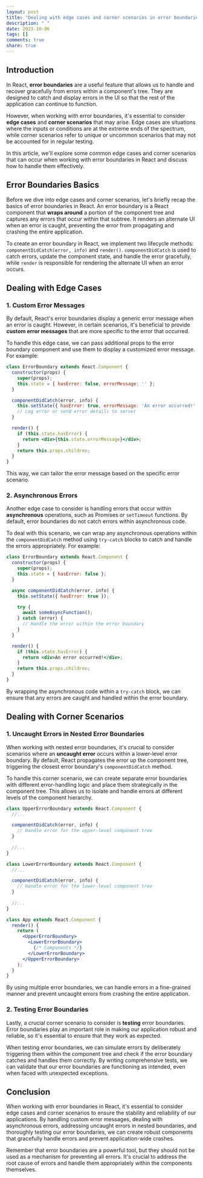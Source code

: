 ```yaml
---
layout: post
title: "Dealing with edge cases and corner scenarios in error boundaries in React"
description: " "
date: 2023-10-06
tags: []
comments: true
share: true
---
```


## Introduction ## 

In React, **error boundaries** are a useful feature that allows us to handle and recover gracefully from errors within a component's tree. They are designed to catch and display errors in the UI so that the rest of the application can continue to function.

However, when working with error boundaries, it's essential to consider **edge cases** and **corner scenarios** that may arise. Edge cases are situations where the inputs or conditions are at the extreme ends of the spectrum, while corner scenarios refer to unique or uncommon scenarios that may not be accounted for in regular testing.

In this article, we'll explore some common edge cases and corner scenarios that can occur when working with error boundaries in React and discuss how to handle them effectively.

## Error Boundaries Basics ##

Before we dive into edge cases and corner scenarios, let's briefly recap the basics of error boundaries in React. An error boundary is a React component that **wraps around** a portion of the component tree and captures any errors that occur within that subtree. It renders an alternate UI when an error is caught, preventing the error from propagating and crashing the entire application.

To create an error boundary in React, we implement two lifecycle methods: `componentDidCatch(error, info)` and `render()`. `componentDidCatch` is used to catch errors, update the component state, and handle the error gracefully, while `render` is responsible for rendering the alternate UI when an error occurs.

## Dealing with Edge Cases ##

### 1. Custom Error Messages 

By default, React's error boundaries display a generic error message when an error is caught. However, in certain scenarios, it's beneficial to provide **custom error messages** that are more specific to the error that occurred.

To handle this edge case, we can pass additional props to the error boundary component and use them to display a customized error message. For example:

```jsx
class ErrorBoundary extends React.Component {
  constructor(props) {
    super(props);
    this.state = { hasError: false, errorMessage: '' };
  }

  componentDidCatch(error, info) {
    this.setState({ hasError: true, errorMessage: 'An error occurred!' });
    // Log error or send error details to server
  }

  render() {
    if (this.state.hasError) {
      return <div>{this.state.errorMessage}</div>;
    }
    return this.props.children;
  }
}

```

This way, we can tailor the error message based on the specific error scenario.

### 2. Asynchronous Errors 

Another edge case to consider is handling errors that occur within **asynchronous** operations, such as Promises or `setTimeout` functions. By default, error boundaries do not catch errors within asynchronous code.

To deal with this scenario, we can wrap any asynchronous operations within the `componentDidCatch` method using `try-catch` blocks to catch and handle the errors appropriately. For example:

```jsx
class ErrorBoundary extends React.Component {
  constructor(props) {
    super(props);
    this.state = { hasError: false };
  }

  async componentDidCatch(error, info) {
    this.setState({ hasError: true });

    try {
      await someAsyncFunction();
    } catch (error) {
      // Handle the error within the error boundary
    }
  }

  render() {
    if (this.state.hasError) {
      return <div>An error occurred!</div>;
    }
    return this.props.children;
  }
}
```

By wrapping the asynchronous code within a `try-catch` block, we can ensure that any errors are caught and handled within the error boundary.

## Dealing with Corner Scenarios ##

### 1. Uncaught Errors in Nested Error Boundaries 

When working with nested error boundaries, it's crucial to consider scenarios where an **uncaught error** occurs within a lower-level error boundary. By default, React propagates the error up the component tree, triggering the closest error boundary's `componentDidCatch` method.

To handle this corner scenario, we can create separate error boundaries with different error-handling logic and place them strategically in the component tree. This allows us to isolate and handle errors at different levels of the component hierarchy.

```jsx
class UpperErrorBoundary extends React.Component {
  //...

  componentDidCatch(error, info) {
    // Handle error for the upper-level component tree
  }
  
  //...
}

class LowerErrorBoundary extends React.Component {
  //...

  componentDidCatch(error, info) {
    // Handle error for the lower-level component tree
  }
  
  //...
}

class App extends React.Component {
  render() {
    return (
      <UpperErrorBoundary>
        <LowerErrorBoundary>
          {/* Components */}
        </LowerErrorBoundary>
      </UpperErrorBoundary>
    );
  }
}
```

By using multiple error boundaries, we can handle errors in a fine-grained manner and prevent uncaught errors from crashing the entire application.

### 2. Testing Error Boundaries 

Lastly, a crucial corner scenario to consider is **testing** error boundaries. Error boundaries play an important role in making our application robust and reliable, so it's essential to ensure that they work as expected.

When testing error boundaries, we can simulate errors by deliberately triggering them within the component tree and check if the error boundary catches and handles them correctly. By writing comprehensive tests, we can validate that our error boundaries are functioning as intended, even when faced with unexpected exceptions.

## Conclusion ##

When working with error boundaries in React, it's essential to consider edge cases and corner scenarios to ensure the stability and reliability of our applications. By handling custom error messages, dealing with asynchronous errors, addressing uncaught errors in nested boundaries, and thoroughly testing our error boundaries, we can create robust components that gracefully handle errors and prevent application-wide crashes.

Remember that error boundaries are a powerful tool, but they should not be used as a mechanism for preventing all errors. It's crucial to address the root cause of errors and handle them appropriately within the components themselves.